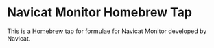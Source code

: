 Navicat Monitor Homebrew Tap
============================

This is a [Homebrew][brew] tap for formulae for Navicat Monitor developed by Navicat.

[brew]: http://brew.sh/
